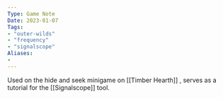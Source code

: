 ```yaml
---
Type: Game Note
Date: 2023-01-07
Tags:
- "outer-wilds"
- "frequency"
- "signalscope"
Aliases:
- 
---
```

Used on the hide and seek minigame on [[Timber Hearth]] , serves as a tutorial for the [[Signalscope]] tool.